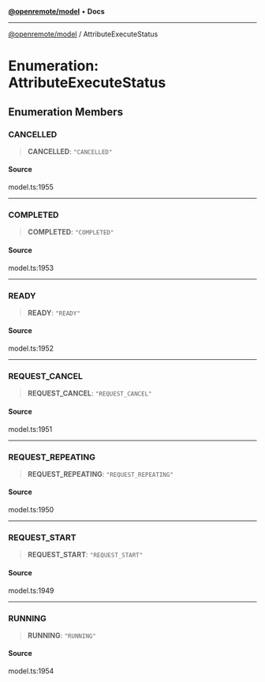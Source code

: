 [**@openremote/model**](../README.md) • **Docs**

***

[@openremote/model](../globals.md) / AttributeExecuteStatus

# Enumeration: AttributeExecuteStatus

## Enumeration Members

### CANCELLED

> **CANCELLED**: `"CANCELLED"`

#### Source

model.ts:1955

***

### COMPLETED

> **COMPLETED**: `"COMPLETED"`

#### Source

model.ts:1953

***

### READY

> **READY**: `"READY"`

#### Source

model.ts:1952

***

### REQUEST\_CANCEL

> **REQUEST\_CANCEL**: `"REQUEST_CANCEL"`

#### Source

model.ts:1951

***

### REQUEST\_REPEATING

> **REQUEST\_REPEATING**: `"REQUEST_REPEATING"`

#### Source

model.ts:1950

***

### REQUEST\_START

> **REQUEST\_START**: `"REQUEST_START"`

#### Source

model.ts:1949

***

### RUNNING

> **RUNNING**: `"RUNNING"`

#### Source

model.ts:1954
